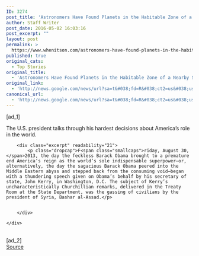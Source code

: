 ```yaml
---
ID: 3274
post_title: 'Astronomers Have Found Planets in the Habitable Zone of a Nearby Star &#8211; The Atlantic'
author: Staff Writer
post_date: 2016-05-02 16:03:16
post_excerpt: ""
layout: post
permalink: >
  https://www.whenitson.com/astronomers-have-found-planets-in-the-habitable-zone-of-a-nearby-star-the-atlantic/
published: true
original_cats:
  - Top Stories
original_title:
  - 'Astronomers Have Found Planets in the Habitable Zone of a Nearby Star - The Atlantic'
original_link:
  - 'http://news.google.com/news/url?sa=t&#038;fd=R&#038;ct2=us&#038;usg=AFQjCNEASTPcbstpaFjb78B3gncpnFZ96A&#038;clid=c3a7d30bb8a4878e06b80cf16b898331&#038;cid=52779098941353&#038;ei=Q3onV-CzDoqIwAH30qqwCQ&#038;url=http://www.theatlantic.com/science/archive/2016/05/astronomers-have-found-planets-in-the-habitable-zone/480690/'
canonical_url:
  - 'http://news.google.com/news/url?sa=t&#038;fd=R&#038;ct2=us&#038;usg=AFQjCNEASTPcbstpaFjb78B3gncpnFZ96A&#038;clid=c3a7d30bb8a4878e06b80cf16b898331&#038;cid=52779098941353&#038;ei=Q3onV-CzDoqIwAH30qqwCQ&#038;url=http://www.theatlantic.com/science/archive/2016/05/astronomers-have-found-planets-in-the-habitable-zone/480690/'
---
```

 [ad_1]
<br><div readability="40">
        <p class="dek">The U.S. president talks through his hardest decisions about America’s role in the world.</p>
        
        <div class="excerpt" readability="21">
            <p class="dropcap">F<span class="smallcaps">riday, August 30, </span>2013, the day the feckless Barack Obama brought to a premature end America’s reign as the world’s sole indispensable superpower—or, alternatively, the day the sagacious Barack Obama peered into the Middle Eastern abyss and stepped back from the consuming void—began with a thundering speech given on Obama’s behalf by his secretary of state, John Kerry, in Washington, D.C. The subject of Kerry’s uncharacteristically Churchillian remarks, delivered in the Treaty Room at the State Department, was the gassing of civilians by the president of Syria, Bashar al-Assad.</p>


        </div>
        
    </div>
<br>[ad_2]
<br><a href="http://news.google.com/news/url?sa=t&#038;fd=R&#038;ct2=us&#038;usg=AFQjCNEASTPcbstpaFjb78B3gncpnFZ96A&#038;clid=c3a7d30bb8a4878e06b80cf16b898331&#038;cid=52779098941353&#038;ei=Q3onV-CzDoqIwAH30qqwCQ&#038;url=http://www.theatlantic.com/science/archive/2016/05/astronomers-have-found-planets-in-the-habitable-zone/480690/">Source </a>